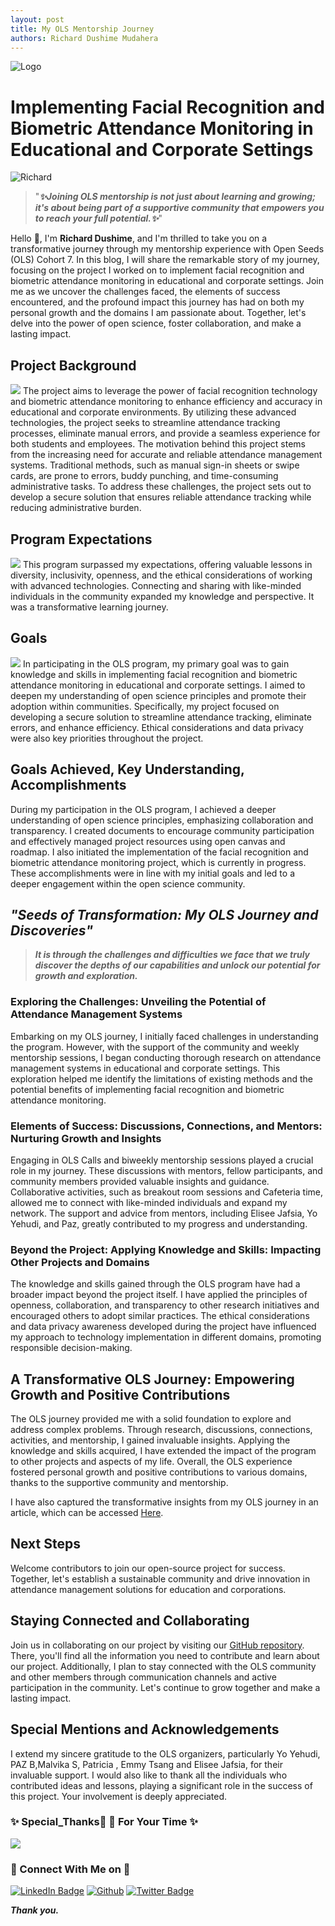 ```yaml
---
layout: post
title: My OLS Mentorship Journey 
authors: Richard Dushime Mudahera 
---
```

![Logo](https://drive.google.com/uc?id=1-TCowLHojFowpz8gQXXRxkkAn7hUDjNG) 


# **Implementing Facial Recognition and Biometric Attendance Monitoring in Educational and Corporate Settings** 
![Richard](https://drive.google.com/uc?id=103Sq7VKmF_0hbVLNaG1peviF6mOlevdU)

> "***✨Joining OLS mentorship is not just about learning and growing; it's about being part of a supportive community that empowers you to reach your full potential.✨***"

Hello 👋, I'm **Richard Dushime**, and I'm thrilled to take you on a transformative journey through my mentorship experience with Open Seeds (OLS) Cohort 7. In this blog, I will share the remarkable story of my journey, focusing on the project I worked on to implement facial recognition and biometric attendance monitoring in educational and corporate settings. Join me as we uncover the challenges faced, the elements of success encountered, and the profound impact this journey has had on both my personal growth and the domains I am passionate about. Together, let's delve into the power of open science, foster collaboration, and make a lasting impact.

## **Project Background**
![](https://drive.google.com/uc?id=18T9Yq9MxduQQDlc9jUzVE_k5yK_IpFyX)
The project aims to leverage the power of facial recognition technology and biometric attendance monitoring to enhance efficiency and accuracy in educational and corporate environments. By utilizing these advanced technologies, the project seeks to streamline attendance tracking processes, eliminate manual errors, and provide a seamless experience for both students and employees. The motivation behind this project stems from the increasing need for accurate and reliable attendance management systems. Traditional methods, such as manual sign-in sheets or swipe cards, are prone to errors, buddy punching, and time-consuming administrative tasks. To address these challenges, the project sets out to develop a secure solution that ensures reliable attendance tracking while reducing administrative burden.

## **Program Expectations**
![](https://drive.google.com/uc?id=1W-LDeic-k_6mMx4Tj31OiE3hiSIQd3qP)
This program surpassed my expectations, offering valuable lessons in diversity, inclusivity, openness, and the ethical considerations of working with advanced technologies. Connecting and sharing with like-minded individuals in the community expanded my knowledge and perspective. It was a transformative learning journey.

## **Goals**
![](https://drive.google.com/uc?id=1bk8kxs6CGkS9ac8s3KHK9jydAn9ZGQSr)
In participating in the OLS program, my primary goal was to gain knowledge and skills in implementing facial recognition and biometric attendance monitoring in educational and corporate settings. I aimed to deepen my understanding of open science principles and promote their adoption within communities. Specifically, my project focused on developing a secure solution to streamline attendance tracking, eliminate errors, and enhance efficiency. Ethical considerations and data privacy were also key priorities throughout the project.

## **Goals Achieved, Key Understanding, Accomplishments**

During my participation in the OLS program, I achieved a deeper understanding of open science principles, emphasizing collaboration and transparency. I created documents to encourage community participation and effectively managed project resources using open canvas and roadmap. I also initiated the implementation of the facial recognition and biometric attendance monitoring project, which is currently in progress. These accomplishments were in line with my initial goals and led to a deeper engagement within the open science community.

## ***"Seeds of Transformation: My OLS Journey and Discoveries"***

>***It is through the challenges and difficulties we face that we truly discover the depths of our capabilities and unlock our potential for growth and exploration.***

### **Exploring the Challenges: Unveiling the Potential of Attendance Management Systems**

Embarking on my OLS journey, I initially faced challenges in understanding the program. However, with the support of the community and weekly mentorship sessions, I began conducting thorough research on attendance management systems in educational and corporate settings. This exploration helped me identify the limitations of existing methods and the potential benefits of implementing facial recognition and biometric attendance monitoring.

### **Elements of Success: Discussions, Connections, and Mentors: Nurturing Growth and Insights**

Engaging in OLS Calls and biweekly mentorship sessions played a crucial role in my journey. These discussions with mentors, fellow participants, and community members provided valuable insights and guidance. Collaborative activities, such as breakout room sessions and Cafeteria time, allowed me to connect with like-minded individuals and expand my network. The support and advice from mentors, including Elisee Jafsia, Yo Yehudi, and Paz, greatly contributed to my progress and understanding.

### **Beyond the Project: Applying Knowledge and Skills: Impacting Other Projects and Domains**

The knowledge and skills gained through the OLS program have had a broader impact beyond the project itself. I have applied the principles of openness, collaboration, and transparency to other research initiatives and encouraged others to adopt similar practices. The ethical considerations and data privacy awareness developed during the project have influenced my approach to technology implementation in different domains, promoting responsible decision-making.

## **A Transformative OLS Journey: Empowering Growth and Positive Contributions**

The OLS journey provided me with a solid foundation to explore and address complex problems. Through research, discussions, connections, activities, and mentorship, I gained invaluable insights. Applying the knowledge and skills acquired, I have extended the impact of the program to other projects and aspects of my life. Overall, the OLS experience fostered personal growth and positive contributions to various domains, thanks to the supportive community and mentorship.

I have also captured the transformative insights from my OLS journey in an article, which can be accessed [Here](https://www.linkedin.com/pulse/transformative-insights-my-journey-through-ols-program-richard/).

## **Next Steps**

Welcome contributors to join our open-source project for success. Together, let's establish a sustainable community and drive innovation in attendance management solutions for education and corporations.

## **Staying Connected and Collaborating**

Join us in collaborating on our project by visiting our [GitHub repository](https://github.com/richarddushime/Implementing-Facial-Recognition-and-Biometric-Attendance-Monitoring-in-Educational-and-Corporate-Set). There, you'll find all the information you need to contribute and learn about our project. Additionally, I plan to stay connected with the OLS community and other members through communication channels and active participation in the community. Let's continue to grow together and make a lasting impact.

## Special Mentions and Acknowledgements

I extend my sincere gratitude to the OLS organizers, particularly Yo Yehudi, PAZ B,Malvika S, Patricia , Emmy Tsang and Elisee Jafsia, for their invaluable support. I would also like to thank all the individuals who contributed ideas and lessons, playing a significant role in the success of this project. Your involvement is deeply appreciated.

### ✨ Special_Thanks🌱 🌱 For Your Time ✨ 
![](https://drive.google.com/uc?id=1FlxDoDya2lR1GLbBApPE6x4hm5NB0w19)
<h3 align="left">👯 Connect With Me on 👯</h3>

[![LinkedIn Badge](https://img.shields.io/badge/LinkedIn-Profile-informational?style=flat&logo=linkedin&logoColor=white&color=blue)](https://www.linkedin.com/in/richard-dushime/)
[![Github](https://camo.githubusercontent.com/cca71357fe98ec5f8cd6ebab9044ad2901f4b64ebda379ac81608ed9f1caa1a0/68747470733a2f2f696d672e736869656c64732e696f2f7374617469632f76313f7374796c653d666f722d7468652d6261646765266d6573736167653d47697448756226636f6c6f723d313831373137266c6f676f3d476974487562266c6f676f436f6c6f723d464646464646266c6162656c3d)](http://github.com/richarddushime)
[![Twitter Badge](https://img.shields.io/badge/Twitter-Profile-informational?style=flat&logo=twitter&logoColor=white&color=blue)](https://twitter.com/RichardDushime)



***Thank you.***


